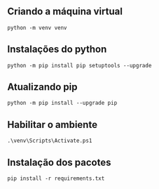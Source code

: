 ## Criando a máquina virtual
```
python -m venv venv
```

## Instalações do python
```
python -m pip install pip setuptools --upgrade
```
## Atualizando pip
```
python -m pip install --upgrade pip
```

## Habilitar o ambiente
```
.\venv\Scripts\Activate.ps1
```

## Instalação dos pacotes
```
pip install -r requirements.txt
```
